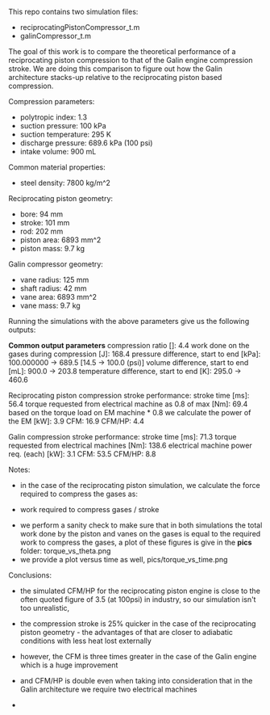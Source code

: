 This repo contains two simulation files: 
  - reciprocatingPistonCompressor_t.m
  - galinCompressor_t.m

The goal of this work is to compare the theoretical performance of a reciprocating piston compression to that of the Galin engine compression stroke. We are doing this 
comparison to figure out how the Galin architecture stacks-up relative to the reciprocating piston based compression. 

Compression parameters:
- polytropic index: 1.3
- suction pressure: 100 kPa
- suction temperature: 295 K
- discharge pressure: 689.6 kPa (100 psi)
- intake volume: 900 mL

Common material properties: 
- steel density: 7800 kg/m^2

Reciprocating piston geometry:
- bore: 94 mm
- stroke: 101 mm
- rod: 202 mm
- piston area: 6893 mm^2
- piston mass: 9.7 kg

Galin compressor geometry:
- vane radius: 125 mm
- shaft radius: 42 mm
- vane area: 6893 mm^2 
- vane mass: 9.7 kg

Running the simulations with the above parameters give us the following outputs:

**Common output parameters**
compression ratio []: 4.4
work done on the gases during compression [J]: 168.4
pressure difference, start to end [kPa]: 100.000000 -> 689.5 [14.5 -> 100.0 (psi)]
volume difference, start to end [mL]: 900.0 -> 203.8
temperature difference, start to end [K]: 295.0 -> 460.6

Reciprocating piston compression stroke performance:
stroke time [ms]: 56.4
torque requested from electrical machine as 0.8 of max [Nm]: 69.4
based on the torque load on EM machine * 0.8 we calculate the power of the EM [kW]: 3.9
CFM: 16.9
CFM/HP: 4.4

Galin compression stroke performance:
stroke time [ms]: 71.3
torque requested from electrical machines [Nm]: 138.6
electrical machine power req. (each) [kW]: 3.1
CFM: 53.5
CFM/HP: 8.8

Notes: 
* in the case of the reciprocating piston simulation, we calculate the force required to compress the gases as:
- work required to compress gases / stroke
* we perform a sanity check to make sure that in both simulations the total work done by the piston and vanes on the gases is equal to the required work to 
 compress the gases, a plot of these figures is give in the **pics** folder: torque_vs_theta.png
 * we provide a plot versus time as well, pics/torque_vs_time.png

Conclusions:
* the simulated CFM/HP for the reciprocating piston engine is close to the often quoted figure of 3.5 (at 100psi) in industry, so our simulation isn't too unrealistic,
* the compression stroke is 25% quicker in the case of the reciprocating piston geometry - the advantages of that are closer to adiabatic conditions with less heat lost externally
* however, the CFM is three times greater in the case of the Galin engine which is a huge improvement
* and CFM/HP is double even when taking into consideration that in the Galin architecture we require two electrical machines


* 
